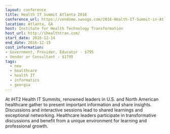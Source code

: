 ```yaml
---
layout: conference
title: Health IT Summit Atlanta 2016
conference_url: https://vendome.swoogo.com/2016-Health-IT-Summit-in-Atlanta
location: Atlanta, GA
host: Institute for Health Technology Transformation
host_url: http://ihealthtran.com/
start_date: 2016-12-14
end_date: 2016-12-15
cost_information:
- Government, Provider, Educator - $795
- Vendor or Consultant - $1795
tags:
  - new
  - healthcare
  - health IT
  - informatics
  - georgia
---
```


At iHT2 Health IT Summits, renowned leaders in U.S. and North American healthcare gather to present important information and share insights. Discussions and interactive sessions lead to shared learnings and exceptional networking. Healthcare leaders participate in transformative discussions and benefit from a unique environment for learning and professional growth.
